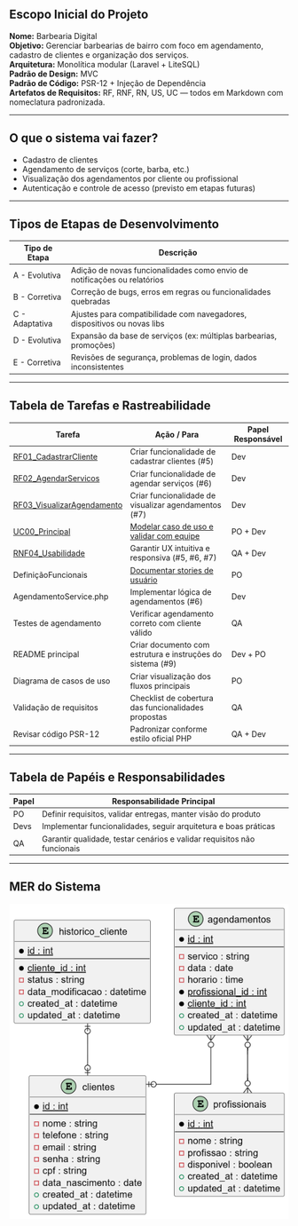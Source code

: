 ## Escopo Inicial do Projeto

**Nome:** Barbearia Digital  
**Objetivo:** Gerenciar barbearias de bairro com foco em agendamento, cadastro de clientes e organização dos serviços.  
**Arquitetura:** Monolítica modular (Laravel + LiteSQL)  
**Padrão de Design:** MVC  
**Padrão de Código:** PSR-12 + Injeção de Dependência  
**Artefatos de Requisitos:** RF, RNF, RN, US, UC — todos em Markdown com nomeclatura padronizada.

---

##  O que o sistema vai fazer?

-  Cadastro de clientes  
-  Agendamento de serviços (corte, barba, etc.)  
-  Visualização dos agendamentos por cliente ou profissional  
-  Autenticação e controle de acesso (previsto em etapas futuras)  

---

##  Tipos de Etapas de Desenvolvimento

| Tipo de Etapa    | Descrição                                                                |
|------------------|--------------------------------------------------------------------------|
| A - Evolutiva    | Adição de novas funcionalidades como envio de notificações ou relatórios |
| B - Corretiva    | Correção de bugs, erros em regras ou funcionalidades quebradas           |
| C - Adaptativa   | Ajustes para compatibilidade com navegadores, dispositivos ou novas libs |
| D - Evolutiva    | Expansão da base de serviços (ex: múltiplas barbearias, promoções)       |
| E - Corretiva    | Revisões de segurança, problemas de login, dados inconsistentes          |

---

##  Tabela de Tarefas e Rastreabilidade

| Tarefa                       | Ação / Para                                            | Papel Responsável      |
|------------------------------|--------------------------------------------------------|------------------------|
| [RF01_CadastrarCliente](https://github.com/Edilson-Gomes/Barbearia-Digital/blob/main/docs/funcionais/RF01_CadastrarCliente.md)       | Criar funcionalidade de cadastrar clientes  (#5)         | Dev                    |
| [RF02_AgendarServicos](https://github.com/Edilson-Gomes/Barbearia-Digital/blob/main/docs/funcionais/RF02_AgendarServiço.md)       | Criar funcionalidade de agendar serviços  (#6)         | Dev                    |
| [RF03_VisualizarAgendamento](https://github.com/Edilson-Gomes/Barbearia-Digital/blob/main/docs/funcionais/RF03_VisualizarAgendamento.md)       | Criar funcionalidade de visualizar agendamentos  (#7)         | Dev                    |
| [UC00_Principal](https://github.com/Edilson-Gomes/Barbearia-Digital/blob/main/docs/diagramas/UC00.png)        | [Modelar caso de uso e validar com equipe](https://github.com/Edilson-Gomes/Barbearia-Digital/commit/b6671908e9b445d7c0dd11bda8e914b9edf4069b)               | PO + Dev               |
| [RNF04_Usabilidade](https://github.com/Edilson-Gomes/Barbearia-Digital/tree/main/docs/n%C3%A3o%20funcionais)            | Garantir UX intuitiva e responsiva (#5, #6, #7)                     | QA + Dev               |
| DefiniçãoFuncionais          | [Documentar stories de usuário](https://github.com/Edilson-Gomes/Barbearia-Digital/tree/main/docs/user_stories)                          | PO                     |
| AgendamentoService.php       | Implementar lógica de agendamentos (#6)                     | Dev                    |
| Testes de agendamento        | Verificar agendamento correto com cliente válido       | QA                     |
| README principal             | Criar documento com estrutura e instruções do sistema (#9) | Dev + PO               |
| Diagrama de casos de uso     | Criar visualização dos fluxos principais               | PO                     |
| Validação de requisitos      | Checklist de cobertura das funcionalidades propostas   | QA                     |
| Revisar código PSR-12        | Padronizar conforme estilo oficial PHP                 | QA + Dev               |

---

##  Tabela de Papéis e Responsabilidades

| Papel | Responsabilidade Principal                                                 |
|-------|----------------------------------------------------------------------------|
| PO    | Definir requisitos, validar entregas, manter visão do produto              |
| Devs  | Implementar funcionalidades, seguir arquitetura e boas práticas            |
| QA    | Garantir qualidade, testar cenários e validar requisitos não funcionais    |

---

##  MER do Sistema


![MER](https://github.com/Edilson-Gomes/Barbearia-Digital/blob/main/docs/diagramas/MER.png)



